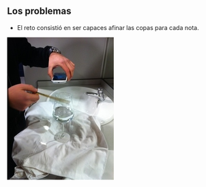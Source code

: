 ## Los problemas

* El reto consistió en ser capaces afinar las copas para cada nota.

![zorionak](media/zorionak2.jpg "zorionak")
